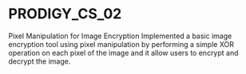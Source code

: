 # PRODIGY_CS_02
Pixel Manipulation for Image Encryption
Implemented a basic image encryption tool using pixel manipulation by performing a simple XOR operation on each pixel of the image and it allow users to encrypt and decrypt the image.
